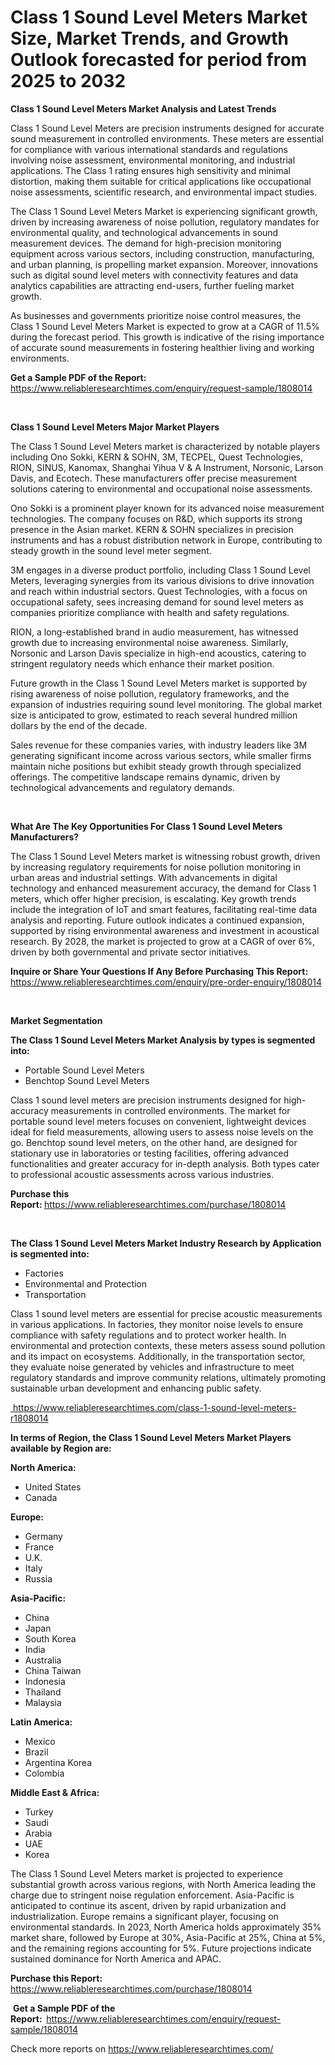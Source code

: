 <p><h1>Class 1 Sound Level Meters Market Size, Market Trends, and Growth Outlook forecasted for period from 2025 to 2032</h1></p><p><strong>Class 1 Sound Level Meters Market Analysis and Latest Trends</strong></p>
<p><p>Class 1 Sound Level Meters are precision instruments designed for accurate sound measurement in controlled environments. These meters are essential for compliance with various international standards and regulations involving noise assessment, environmental monitoring, and industrial applications. The Class 1 rating ensures high sensitivity and minimal distortion, making them suitable for critical applications like occupational noise assessments, scientific research, and environmental impact studies.</p><p>The Class 1 Sound Level Meters Market is experiencing significant growth, driven by increasing awareness of noise pollution, regulatory mandates for environmental quality, and technological advancements in sound measurement devices. The demand for high-precision monitoring equipment across various sectors, including construction, manufacturing, and urban planning, is propelling market expansion. Moreover, innovations such as digital sound level meters with connectivity features and data analytics capabilities are attracting end-users, further fueling market growth.</p><p>As businesses and governments prioritize noise control measures, the Class 1 Sound Level Meters Market is expected to grow at a CAGR of 11.5% during the forecast period. This growth is indicative of the rising importance of accurate sound measurements in fostering healthier living and working environments.</p></p>
<p><strong>Get a Sample PDF of the Report:&nbsp;</strong> <a href="https://www.reliableresearchtimes.com/enquiry/request-sample/1808014?utm_campaign=2940&utm_medium=2&utm_source=Github&utm_content=ia&utm_term=10042025&utm_id=class-1-sound-level-meters">https://www.reliableresearchtimes.com/enquiry/request-sample/1808014</a></p>
<p>&nbsp;</p>
<p><strong>Class 1 Sound Level Meters Major Market Players</strong></p>
<p><p>The Class 1 Sound Level Meters market is characterized by notable players including Ono Sokki, KERN & SOHN, 3M, TECPEL, Quest Technologies, RION, SINUS, Kanomax, Shanghai Yihua V & A Instrument, Norsonic, Larson Davis, and Ecotech. These manufacturers offer precise measurement solutions catering to environmental and occupational noise assessments.</p><p>Ono Sokki is a prominent player known for its advanced noise measurement technologies. The company focuses on R&D, which supports its strong presence in the Asian market. KERN & SOHN specializes in precision instruments and has a robust distribution network in Europe, contributing to steady growth in the sound level meter segment.</p><p>3M engages in a diverse product portfolio, including Class 1 Sound Level Meters, leveraging synergies from its various divisions to drive innovation and reach within industrial sectors. Quest Technologies, with a focus on occupational safety, sees increasing demand for sound level meters as companies prioritize compliance with health and safety regulations.</p><p>RION, a long-established brand in audio measurement, has witnessed growth due to increasing environmental noise awareness. Similarly, Norsonic and Larson Davis specialize in high-end acoustics, catering to stringent regulatory needs which enhance their market position.</p><p>Future growth in the Class 1 Sound Level Meters market is supported by rising awareness of noise pollution, regulatory frameworks, and the expansion of industries requiring sound level monitoring. The global market size is anticipated to grow, estimated to reach several hundred million dollars by the end of the decade.</p><p>Sales revenue for these companies varies, with industry leaders like 3M generating significant income across various sectors, while smaller firms maintain niche positions but exhibit steady growth through specialized offerings. The competitive landscape remains dynamic, driven by technological advancements and regulatory demands.</p></p>
<p>&nbsp;</p>
<p><strong>What Are The Key Opportunities For Class 1 Sound Level Meters Manufacturers?</strong></p>
<p><p>The Class 1 Sound Level Meters market is witnessing robust growth, driven by increasing regulatory requirements for noise pollution monitoring in urban areas and industrial settings. With advancements in digital technology and enhanced measurement accuracy, the demand for Class 1 meters, which offer higher precision, is escalating. Key growth trends include the integration of IoT and smart features, facilitating real-time data analysis and reporting. Future outlook indicates a continued expansion, supported by rising environmental awareness and investment in acoustical research. By 2028, the market is projected to grow at a CAGR of over 6%, driven by both governmental and private sector initiatives.</p></p>
<p><strong>Inquire or Share Your Questions If Any Before Purchasing This Report:</strong> <a href="https://www.reliableresearchtimes.com/enquiry/pre-order-enquiry/1808014?utm_campaign=2940&utm_medium=2&utm_source=Github&utm_content=ia&utm_term=10042025&utm_id=class-1-sound-level-meters">https://www.reliableresearchtimes.com/enquiry/pre-order-enquiry/1808014</a></p>
<p>&nbsp;</p>
<p><strong>Market Segmentation</strong></p>
<p><strong>The Class 1 Sound Level Meters Market Analysis by types is segmented into:</strong></p>
<p><ul><li>Portable Sound Level Meters</li><li>Benchtop Sound Level Meters</li></ul></p>
<p><p>Class 1 sound level meters are precision instruments designed for high-accuracy measurements in controlled environments. The market for portable sound level meters focuses on convenient, lightweight devices ideal for field measurements, allowing users to assess noise levels on the go. Benchtop sound level meters, on the other hand, are designed for stationary use in laboratories or testing facilities, offering advanced functionalities and greater accuracy for in-depth analysis. Both types cater to professional acoustic assessments across various industries.</p></p>
<p><strong>Purchase this Report:&nbsp;</strong><a href="https://www.reliableresearchtimes.com/purchase/1808014?utm_campaign=2940&utm_medium=2&utm_source=Github&utm_content=ia&utm_term=10042025&utm_id=class-1-sound-level-meters">https://www.reliableresearchtimes.com/purchase/1808014</a></p>
<p>&nbsp;</p>
<p><strong>The Class 1 Sound Level Meters Market Industry Research by Application is segmented into:</strong></p>
<p><ul><li>Factories</li><li>Environmental and Protection</li><li>Transportation</li></ul></p>
<p><p>Class 1 sound level meters are essential for precise acoustic measurements in various applications. In factories, they monitor noise levels to ensure compliance with safety regulations and to protect worker health. In environmental and protection contexts, these meters assess sound pollution and its impact on ecosystems. Additionally, in the transportation sector, they evaluate noise generated by vehicles and infrastructure to meet regulatory standards and improve community relations, ultimately promoting sustainable urban development and enhancing public safety.</p></p>
<p><a href="https://www.reliableresearchtimes.com/class-1-sound-level-meters-r1808014?utm_campaign=2940&utm_medium=2&utm_source=Github&utm_content=ia&utm_term=10042025&utm_id=class-1-sound-level-meters">&nbsp;https://www.reliableresearchtimes.com/class-1-sound-level-meters-r1808014</a></p>
<p><strong>In terms of Region, the Class 1 Sound Level Meters Market Players available by Region are:</strong></p>
<p>
    <p> <strong> North America: </strong>
        <ul>
            <li>United States</li>
            <li>Canada</li>
        </ul>
        </p> 
    <p> <strong> Europe: </strong>
        <ul>
            <li>Germany</li>
            <li>France</li>
            <li>U.K.</li>
            <li>Italy</li>
            <li>Russia</li>
        </ul>
        </p> 
    <p> <strong> Asia-Pacific: </strong>
        <ul>
            <li>China</li>
            <li>Japan</li>
            <li>South Korea</li>
            <li>India</li>
            <li>Australia</li>
            <li>China Taiwan</li>
            <li>Indonesia</li>
            <li>Thailand</li>
            <li>Malaysia</li>
        </ul>
        </p> 
    <p> <strong> Latin America: </strong>
        <ul>
            <li>Mexico</li>
            <li>Brazil</li>
            <li>Argentina Korea</li>
            <li>Colombia</li>
        </ul>
        </p> 
    <p> <strong> Middle East & Africa: </strong>
        <ul>
            <li>Turkey</li>
            <li>Saudi</li>
            <li>Arabia</li>
            <li>UAE</li>
            <li>Korea</li>
        </ul>
    </p>
    </p>
<p><p>The Class 1 Sound Level Meters market is projected to experience substantial growth across various regions, with North America leading the charge due to stringent noise regulation enforcement. Asia-Pacific is anticipated to continue its ascent, driven by rapid urbanization and industrialization. Europe remains a significant player, focusing on environmental standards. In 2023, North America holds approximately 35% market share, followed by Europe at 30%, Asia-Pacific at 25%, China at 5%, and the remaining regions accounting for 5%. Future projections indicate sustained dominance for North America and APAC.</p></p>
<p><strong>Purchase this Report: </strong><a href="https://www.reliableresearchtimes.com/purchase/1808014?utm_campaign=2940&utm_medium=2&utm_source=Github&utm_content=ia&utm_term=10042025&utm_id=class-1-sound-level-meters">https://www.reliableresearchtimes.com/purchase/1808014</a></p>
<p>&nbsp;<strong>Get a Sample PDF of the Report:&nbsp;&nbsp;</strong><a href="https://www.reliableresearchtimes.com/enquiry/request-sample/1808014?utm_campaign=2940&utm_medium=2&utm_source=Github&utm_content=ia&utm_term=10042025&utm_id=class-1-sound-level-meters">https://www.reliableresearchtimes.com/enquiry/request-sample/1808014</a></p>
<p><strong></strong></p>
<p>Check more reports on <a href="https://www.reliableresearchtimes.com/?utm_campaign=2940&utm_medium=2&utm_source=Github&utm_content=ia&utm_term=10042025&utm_id=class-1-sound-level-meters">https://www.reliableresearchtimes.com/</a></p>